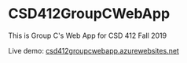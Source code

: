 # CSD412GroupCWebApp
This is Group C's Web App for CSD 412 Fall 2019

Live demo: [csd412groupcwebapp.azurewebsites.net](https://csd412groupcwebapp.azurewebsites.net/)